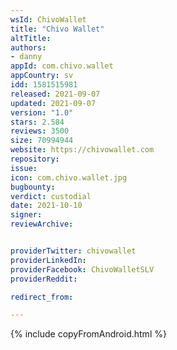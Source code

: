 ```yaml
---
wsId: ChivoWallet
title: "Chivo Wallet"
altTitle: 
authors:
- danny
appId: com.chivo.wallet
appCountry: sv
idd: 1581515981
released: 2021-09-07
updated: 2021-09-07
version: "1.0"
stars: 2.584
reviews: 3500
size: 70994944
website: https://chivowallet.com
repository: 
issue: 
icon: com.chivo.wallet.jpg
bugbounty: 
verdict: custodial
date: 2021-10-10
signer: 
reviewArchive:


providerTwitter: chivowallet
providerLinkedIn: 
providerFacebook: ChivoWalletSLV
providerReddit: 

redirect_from:

---
```


{% include copyFromAndroid.html %}
